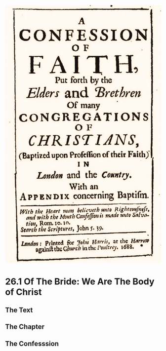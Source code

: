 <img class="intro-right" src="art-1689.png">

# 26.1 Of The Bride: We Are The Body of Christ

## The Text

## The Chapter

## The Confesssion

